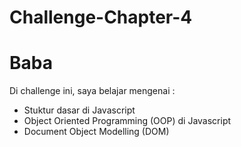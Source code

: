 # Challenge-Chapter-4

# Baba

Di challenge ini, saya belajar mengenai :
- Stuktur dasar di Javascript
- Object Oriented Programming (OOP) di Javascript
- Document Object Modelling (DOM)

